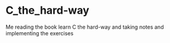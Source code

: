 # C_the_hard-way
Me reading the book learn C the hard-way and taking notes and implementing the exercises  
